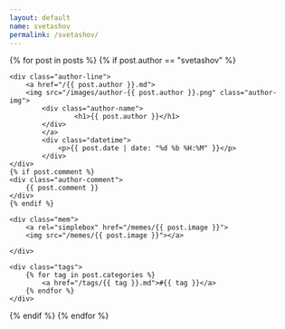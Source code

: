 ```yaml
---
layout: default
name: svetashov
permalink: /svetashov/
---
```



<div class="posts">
{% for post in posts %}
{% if post.author == "svetashov" %}
 <article class="post">



    <div class="author-line">
    	<a href="/{{ post.author }}.md">
    	<img src="/images/author-{{ post.author }}.png" class="author-img"> 
    		<div class="author-name">
    				<h1>{{ post.author }}</h1>
    		</div>
    		</a>
    		<div class="datetime">
    			<p>{{ post.date | date: "%d %b %H:%M" }}</p>
    		</div>
    </div>
    {% if post.comment %}
    <div class="author-comment">
    	{{ post.comment }}
    </div> 
    {% endif %}
    
    <div class="mem">
    	<a rel="simplebox" href="/memes/{{ post.image }}">
		<img src="/memes/{{ post.image }}"></a>

    </div>
    
    <div class="tags">
    	{% for tag in post.categories %}
    		<a href="/tags/{{ tag }}.md">#{{ tag }}</a>
    	{% endfor %}
    </div>
{% endif %}
{% endfor %}
</div>